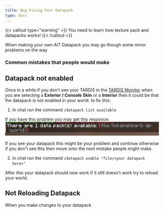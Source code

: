 ```yaml
---
title: Bug Fixing Your Datapack
type: docs
---
```


{{< callout type="warning" >}}
  You need to learn how texture pack and datapacks works!
{{< /callout >}}

When making your own AIT Datapack you may go though some minor problems on the way

### Common mistakes that people would make

## Datapack not enabled

Once in a while if you don't see your TARDIS in the [TARDIS Monitor](../../blocks/monitor) when you are selecting a **Exterior / Console Skin** or a **Interior** then it could be that the datapack is not enabled in your world. to fix this:

1. In chat run the command ```/datapack list available```

If you have this problem you may get this responce:
![/datapack list available responce](images/bugfixing/listcommandresponse.png)

If you see your datapack this might be your problem and continue otherwise if you don't see this then move onto the next mistake people might make.

2. In chat run the command ```/datapack enable "file/<your datapack here>"```

After this your datapack should now work if it still doesn't work try to reload your world.

## Not Reloading Datapack

When you make changes to your datapack
